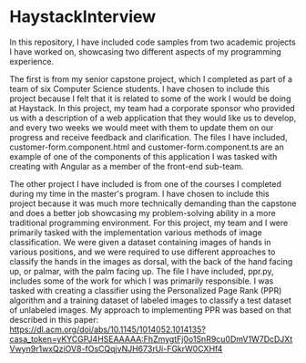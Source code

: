 # HaystackInterview

In this repository, I have included code samples from two academic projects I have worked on, showcasing two different aspects of my programming experience.  

The first is from my senior capstone project, which I completed as part of a team of six Computer Science students.  I have chosen to include this project because I felt that it is related to some of the work I would be doing at Haystack.  In this project, my team had a corporate sponsor who provided us with a description of a web application that they would like us to develop, and every two weeks we would meet with them to update them on our progress and receive feedback and clarification.  The files I have included, customer-form.component.html and customer-form.component.ts are an example of one of the components of this application I was tasked with creating with Angular as a member of the front-end sub-team.

The other project I have included is from one of the courses I completed during my time in the master's program.  I have chosen to include this project because it was much more technically demanding than the capstone and does a better job showcasing my problem-solving ability in a more traditional programming environment.  For this project, my team and I were primarily tasked with the implementation various methods of image classification.  We were given a dataset containing images of hands in various positions, and we were required to use different approaches to classify the hands in the images as dorsal, with the back of the hand facing up, or palmar, with the palm facing up.  The file I have included, ppr.py, includes some of the work for which I was primarily responsible.  I was tasked with creating a classifier using the Personalized Page Rank (PPR) algorithm and a training dataset of labeled images to classify a test dataset of unlabeled images.  My approach to implementing PPR was based on that described in this paper: https://dl.acm.org/doi/abs/10.1145/1014052.1014135?casa_token=yKYCGPJ4HSEAAAAA:FhZmygtFj0o1SnR9cu0DmV1W7DcDJXtVwyn9r1wxQziOV8-fOsCQqjvNJH673rUi-FGkrW0CXHf4
